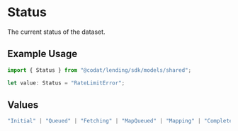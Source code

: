 # Status

The current status of the dataset.

## Example Usage

```typescript
import { Status } from "@codat/lending/sdk/models/shared";

let value: Status = "RateLimitError";
```

## Values

```typescript
"Initial" | "Queued" | "Fetching" | "MapQueued" | "Mapping" | "Complete" | "FetchError" | "MapError" | "InternalError" | "ProcessingQueued" | "Processing" | "ProcessingError" | "ValidationQueued" | "Validating" | "ValidationError" | "AuthError" | "Cancelled" | "NotSupported" | "RateLimitError" | "PermissionsError" | "PrerequisiteNotMet"
```